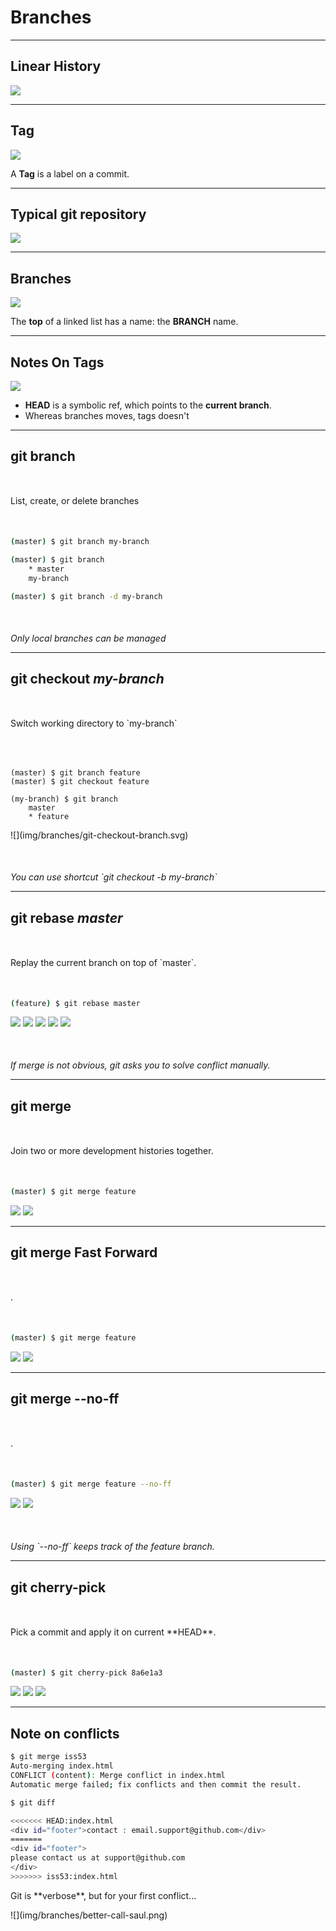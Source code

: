 <!-- .slide: data-background="img/branches/use-branches.jpg" data-background-size="cover" class="no-title" -->

# Branches

---

## Linear History

![](img/branches/linear-history.svg)

---

## Tag

![](img/branches/tag.svg)

A **Tag** is a label on a commit.

---

## Typical git repository

![](img/branches/branches.png)


---

## Branches

![](img/branches/branch.svg)

The **top** of a linked list has a name: the **BRANCH** name.

---

## Notes On Tags

![](img/branches/branch-head.svg)

* **HEAD** is a symbolic ref, which points to the **current branch**.
* Whereas branches moves, tags doesn't

---

## git branch

<p style="margin:50px auto;">List, create, or delete branches</p>

``` sh
(master) $ git branch my-branch

(master) $ git branch
    * master
    my-branch

(master) $ git branch -d my-branch
```

<p class="fragment" style="margin-top:50px;font-style:italic;">Only local branches can be managed</p>


---

## git checkout <i>my-branch</i>

<p style="margin:50px auto;">Switch working directory to `my-branch`</p>

<div class="two-cols is-middle">

<pre><code class="sh">
(master) $ git branch feature
(master) $ git checkout feature

(my-branch) $ git branch
    master
    * feature
</code></pre>

<p>
![](img/branches/git-checkout-branch.svg)
</p>

</div>

<p class="fragment" style="margin-top:50px;font-style:italic;">You can use shortcut `git checkout -b my-branch`</p>

---

## git rebase <i>master</i>

<p style="margin:50px auto;">Replay the current branch on top of `master`.</p>

``` sh
(feature) $ git rebase master
```

![](img/branches/rebase.svg) <!-- .element: class="fragment fade-out" data-fragment-index="0" -->
![](img/branches/rebase-1.svg) <!-- .element: class="fragment current-visible" data-fragment-index="0" -->
![](img/branches/rebase-2.svg) <!-- .element: class="fragment current-visible" -->
![](img/branches/rebase-3.svg) <!-- .element: class="fragment current-visible" -->
![](img/branches/rebase-4.svg) <!-- .element: class="fragment current-visible" -->

<p class="fragment" style="margin-top:50px;font-style:italic;">If merge is not obvious, git asks you to solve conflict manually.</p>


---

## git merge

<p style="margin:50px auto;">Join two or more development histories together.</p>

``` sh
(master) $ git merge feature
```

![](img/branches/merge.svg) <!-- .element: class="fragment fade-out" data-fragment-index="0" -->
![](img/branches/merge-1.svg) <!-- .element: class="fragment current-visible" data-fragment-index="0" -->

---

## git merge Fast Forward

<p style="margin:50px auto;">.</p>

``` sh
(master) $ git merge feature
```

![](img/branches/merge-ff.svg) <!-- .element: class="fragment fade-out" data-fragment-index="0" -->
![](img/branches/merge-ff-1.svg) <!-- .element: class="fragment current-visible" data-fragment-index="0" -->

---

## git merge --no-ff

<p style="margin:50px auto;">.</p>

``` sh
(master) $ git merge feature --no-ff
```

![](img/branches/merge-no-ff.svg) <!-- .element: class="fragment fade-out" data-fragment-index="0" -->
![](img/branches/merge-no-ff-1.svg) <!-- .element: class="fragment current-visible" data-fragment-index="0" -->

<p class="fragment" style="margin-top:50px;font-style:italic;">Using `--no-ff` keeps track of the feature branch.</p>


---

## git cherry-pick

<p style="margin:50px auto;">Pick a commit and apply it on current **HEAD**.</p>

``` sh
(master) $ git cherry-pick 8a6e1a3
```

![](img/branches/cherry-pick.svg) <!-- .element: class="fragment fade-out" data-fragment-index="0" -->
![](img/branches/cherry-pick-1.svg) <!-- .element: class="fragment current-visible" data-fragment-index="0" -->
![](img/branches/cherry-pick-2.svg) <!-- .element: class="fragment current-visible" -->


---

## Note on conflicts

``` sh
$ git merge iss53
Auto-merging index.html
CONFLICT (content): Merge conflict in index.html
Automatic merge failed; fix conflicts and then commit the result.

$ git diff

<<<<<<< HEAD:index.html
<div id="footer">contact : email.support@github.com</div>
=======
<div id="footer">
please contact us at support@github.com
</div>
>>>>>>> iss53:index.html

```

<div  class="fragment">
<p>Git is **verbose**, but for your first conflict...</p>
![](img/branches/better-call-saul.png)
</div>

